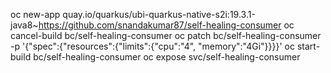 
oc new-app quay.io/quarkus/ubi-quarkus-native-s2i:19.3.1-java8~https://github.com/snandakumar87/self-healing-consumer
oc cancel-build bc/self-healing-consumer
oc patch bc/self-healing-consumer -p '{"spec":{"resources":{"limits":{"cpu":"4", "memory":"4Gi"}}}}'
oc start-build bc/self-healing-consumer
oc expose svc/self-healing-consumer
